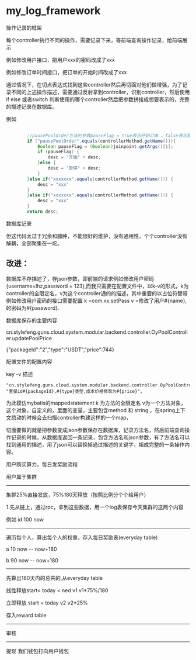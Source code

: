 # my_log_framework
操作记录的框架

每个controller执行不同的操作，需要记录下来，等前端查询操作记录，给前端展示

例如修改用户接口，把用户xxx的密码改成了xxx

例如修改订单时间接口，把订单的开始时间改成了xxx

通过情况下，在切点表达式找到这些controller然后再切面对他们做增强，为了记录不同的上述操作描述，需要通过反射拿到controller，识别controller，然后使用if else 或者switch 判断使用的哪个controller然后把参数拼接成想要表示的，完整的描述记录在数据库。

例如

```java
   
        //pausePoolOrder方法的参数pauseFlag = true表示开始订单 ，false表示暂停订单
        if ("pausePoolOrder".equals(controllerMethod.getName())){
            Boolean pauseFlag = (Boolean)joinpoint.getArgs()[1];
            if (pauseFlag) {
                desc = "开始" + desc;
            }else {
                desc = "暂停" + desc;
            }
        }else if("xxxxxxx".equals(controllerMethod.getName())) {
        	desc = "xxx"
        }
        }else if("xxxxxxx".equals(controllerMethod.getName())) {
        	desc = "xxx"
        }
        return desc;

```

数据库记录   

但这代码太过于冗余和臃肿，不能很好的维护，没有通用性，个个controller没有解耦，全部聚集在一坨。



## 改进：

数据库不存描述了，存json参数，即前端的请求例如修改用户密码{username=lhz,password = 123},而我只需要在配置文件中，以k-v的形式，k为controller的全限定名，v为这个controller通的的描述，其中重要的以占位符替带例如修改用户密码的接口需要配置 k =com.xx.setPass v =修改了用户#{name},的密码为#{password}.

数据库保存的主要内容

cn.stylefeng.guns.cloud.system.modular.backend.controller.OyPoolController.updatePoolPrice

{"packageId":"2","type":"USDT","price":744}

配置文件的配置内容

key -v 描述

```
"cn.stylefeng.guns.cloud.system.modular.backend.controller.OyPoolController.updatePoolPrice": "套餐id#{packageId},#{type}类型,成本价格修改为#{price}",
```

为此模仿mybatis的mappedstatement k 为方法的全限定名 v为一个方法对象，这个对象，自定义的，里面的变量，主要包含method 和 string ，在spring上下文启动的时候会去扫描controller构建这样的一个map，



切面要做的就是把参数变成json参数保存在数据库，记录方法名，然后前端查询操作记录的时候，从数据库返回一条记录，包含方法名和json参数，有了方法名可以找到通用的描述，用了json可以替换掉通过描述的关键字，祖成完整的一条操作内容。



用户购买算力，每日发奖励流程

用户属于集群

-------------------------------

 集群25%直接发放，75%180天释放（按照比例分个个给用户）

1.先从链上，通过rpc，拿到这些数据，用一个log表保存今天集群的这两个内容

例如  id 100  now

----------------------------------------------------------

遍历每个人，算出每个人的权重，存入每日奖励表(everyday table)

a 10 now  --  now+180

b 90 now -- now+180

--------------

先算出180天内的总共的,从everyday table

线性释放start< today < ned    v1   v1*75%/180

立即释放 start = today v2                 v2*25%

存入reward table

------------------------

审核

------------------

提现  我们钱包打向用户钱包

​		









